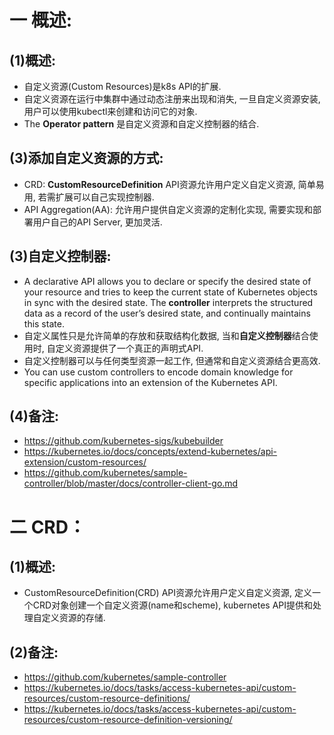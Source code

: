 # 一 概述:
## (1)概述:
- 自定义资源(Custom Resources)是k8s API的扩展.
- 自定义资源在运行中集群中通过动态注册来出现和消失, 一旦自定义资源安装, 用户可以使用kubectl来创建和访问它的对象.
- The **Operator pattern** 是自定义资源和自定义控制器的结合.

## (3)添加自定义资源的方式:
- CRD: **CustomResourceDefinition** API资源允许用户定义自定义资源, 简单易用, 若需扩展可以自己实现控制器.
- API Aggregation(AA): 允许用户提供自定义资源的定制化实现, 需要实现和部署用户自己的API Server, 更加灵活.

## (3)自定义控制器:
- A declarative API allows you to declare or specify the desired state of your resource and tries to keep the current state of Kubernetes objects in sync with the desired state. The **controller** interprets the structured data as a record of the user’s desired state, and continually maintains this state.
- 自定义属性只是允许简单的存放和获取结构化数据, 当和**自定义控制器**结合使用时, 自定义资源提供了一个真正的声明式API.
- 自定义控制器可以与任何类型资源一起工作, 但通常和自定义资源结合更高效.
- You can use custom controllers to encode domain knowledge for specific applications into an extension of the Kubernetes API.

## (4)备注:
- https://github.com/kubernetes-sigs/kubebuilder
- https://kubernetes.io/docs/concepts/extend-kubernetes/api-extension/custom-resources/
- https://github.com/kubernetes/sample-controller/blob/master/docs/controller-client-go.md

# 二 CRD：
## (1)概述:
- CustomResourceDefinition(CRD) API资源允许用户定义自定义资源, 定义一个CRD对象创建一个自定义资源(name和scheme), kubernetes API提供和处理自定义资源的存储.

## (2)备注:
- https://github.com/kubernetes/sample-controller
- https://kubernetes.io/docs/tasks/access-kubernetes-api/custom-resources/custom-resource-definitions/
- https://kubernetes.io/docs/tasks/access-kubernetes-api/custom-resources/custom-resource-definition-versioning/
